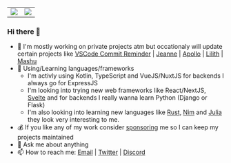<!-- <div align="center" style="text-align:center">
    <img width="1024" src="https://github.com/Pepijn98/Pepijn98/raw/master/assets/umaru.gif">
</div> -->

<table align="center">
    <tr valign="top">
        <td>
            <a target="_blank" href="https://vdbroek.dev">
                <img src="https://github-readme-stats.vercel.app/api?username=Pepijn98&show_border=false&show_icons=true&title_color=84ffc8&text_color=fe84fd&bg_color=3c345c&icon_color=62ebfe">
            </a>
        </td>
        <td>
            <a target="_blank" href="https://vdbroek.dev">
                <img src="https://github-readme-stats.vercel.app/api/top-langs/?username=Pepijn98&show_border=false&show_icons=true&title_color=84ffc8&text_color=fe84fd&bg_color=3c345c&icon_color=62ebfe">
            </a>
        </td>
    </tr>
</table>

### Hi there 👋

- 🔭 I'm mostly working on private projects atm but occationaly will update certain projects like [VSCode Commit Reminder](https://github.com/Pepijn98/vscode-commit-reminder) | [Jeanne](https://github.com/Pepijn98/Jeanne) | [Apollo](https://github.com/Pepijn98/Apollo) | [Lilith](https://github.com/Pepijn98/Lilith) | [Mashu](https://github.com/Pepijn98/Mashu)
- 🌱 Using/Learning languages/frameworks
    - I'm activly using Kotlin, TypeScript and VueJS/NuxtJS for backends I always go for ExpressJS
    - I'm looking into trying new web frameworks like React/NextJS, [Svelte](https://svelte.dev/) and for backends I really wanna learn Python (Django or Flask)
    - I'm also looking into learning new languages like [Rust](https://www.rust-lang.org/), [Nim](https://nim-lang.org/) and [Julia](https://julialang.org/) they look very interesting to me.
- 💰 If you like any of my work consider [sponsoring](https://github.com/sponsors/Pepijn98) me so I can keep my projects maintained
- 💬 Ask me about anything
- 📫 How to reach me: [Email](mailto://pepijn@vdbroek.dev) | [Twitter](https://twitter.com/AsyncSenpai) | [Discord](https://discord.gg/p895czC)
